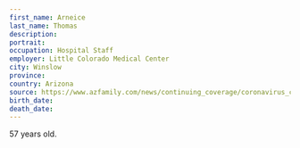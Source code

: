 ```yaml
---
first_name: Arneice
last_name: Thomas
description: 
portrait: 
occupation: Hospital Staff
employer: Little Colorado Medical Center
city: Winslow
province: 
country: Arizona
source: https://www.azfamily.com/news/continuing_coverage/coronavirus_coverage/winslow-community-family-grieves-loss-of-medical-worker-who-died-from-covid-19/article_947121a8-88f2-11ea-80d8-43465f6f99d0.html
birth_date: 
death_date: 
---
```


57 years old.